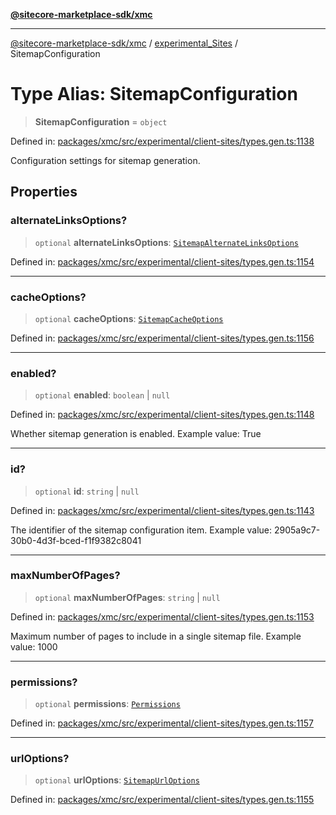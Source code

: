 [**@sitecore-marketplace-sdk/xmc**](../../../../README.md)

***

[@sitecore-marketplace-sdk/xmc](../../../../README.md) / [experimental\_Sites](../README.md) / SitemapConfiguration

# Type Alias: SitemapConfiguration

> **SitemapConfiguration** = `object`

Defined in: [packages/xmc/src/experimental/client-sites/types.gen.ts:1138](https://github.com/Sitecore/marketplace-sdk/blob/main/packages/xmc/src/experimental/client-sites/types.gen.ts#L1138)

Configuration settings for sitemap generation.

## Properties

### alternateLinksOptions?

> `optional` **alternateLinksOptions**: [`SitemapAlternateLinksOptions`](SitemapAlternateLinksOptions.md)

Defined in: [packages/xmc/src/experimental/client-sites/types.gen.ts:1154](https://github.com/Sitecore/marketplace-sdk/blob/main/packages/xmc/src/experimental/client-sites/types.gen.ts#L1154)

***

### cacheOptions?

> `optional` **cacheOptions**: [`SitemapCacheOptions`](SitemapCacheOptions.md)

Defined in: [packages/xmc/src/experimental/client-sites/types.gen.ts:1156](https://github.com/Sitecore/marketplace-sdk/blob/main/packages/xmc/src/experimental/client-sites/types.gen.ts#L1156)

***

### enabled?

> `optional` **enabled**: `boolean` \| `null`

Defined in: [packages/xmc/src/experimental/client-sites/types.gen.ts:1148](https://github.com/Sitecore/marketplace-sdk/blob/main/packages/xmc/src/experimental/client-sites/types.gen.ts#L1148)

Whether sitemap generation is enabled.
Example value: True

***

### id?

> `optional` **id**: `string` \| `null`

Defined in: [packages/xmc/src/experimental/client-sites/types.gen.ts:1143](https://github.com/Sitecore/marketplace-sdk/blob/main/packages/xmc/src/experimental/client-sites/types.gen.ts#L1143)

The identifier of the sitemap configuration item.
Example value: 2905a9c7-30b0-4d3f-bced-f1f9382c8041

***

### maxNumberOfPages?

> `optional` **maxNumberOfPages**: `string` \| `null`

Defined in: [packages/xmc/src/experimental/client-sites/types.gen.ts:1153](https://github.com/Sitecore/marketplace-sdk/blob/main/packages/xmc/src/experimental/client-sites/types.gen.ts#L1153)

Maximum number of pages to include in a single sitemap file.
Example value: 1000

***

### permissions?

> `optional` **permissions**: [`Permissions`](Permissions.md)

Defined in: [packages/xmc/src/experimental/client-sites/types.gen.ts:1157](https://github.com/Sitecore/marketplace-sdk/blob/main/packages/xmc/src/experimental/client-sites/types.gen.ts#L1157)

***

### urlOptions?

> `optional` **urlOptions**: [`SitemapUrlOptions`](SitemapUrlOptions.md)

Defined in: [packages/xmc/src/experimental/client-sites/types.gen.ts:1155](https://github.com/Sitecore/marketplace-sdk/blob/main/packages/xmc/src/experimental/client-sites/types.gen.ts#L1155)
